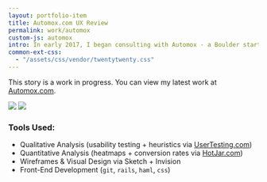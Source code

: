 ```yaml
---
layout: portfolio-item
title: Automox.com UX Review
permalink: work/automox
custom-js: automox
intro: In early 2017, I began consulting with Automox - a Boulder startup working to solve common security problems for IT Managers.
common-ext-css:
  - "/assets/css/vendor/twentytwenty.css"
---
```

This story is a work in progress. You can view my latest work at [Automox.com](http://automox.com/how-it-works).

<div id="container1" class="twentytwenty-container">
 <img src="https://cloud.githubusercontent.com/assets/178044/24768109/a7c16254-1abe-11e7-876f-606e48225f7e.png" />
 <img src="https://cloud.githubusercontent.com/assets/178044/24768108/a7891f16-1abe-11e7-8efd-a6da3f11e2eb.png" />
</div>

<script>
$(window).load(function(){
  $("#container1").twentytwenty();
});
</script>

### Tools Used:

- Qualitative Analysis (usability testing + heuristics via [UserTesting.com](http://usertesting.com))
- Quantitative Analysis (heatmaps + conversion rates via [HotJar.com](http://hotjar.com))
- Wireframes & Visual Design via Sketch + Invision
- Front-End Development (`git`, `rails`, `haml`, `css`)